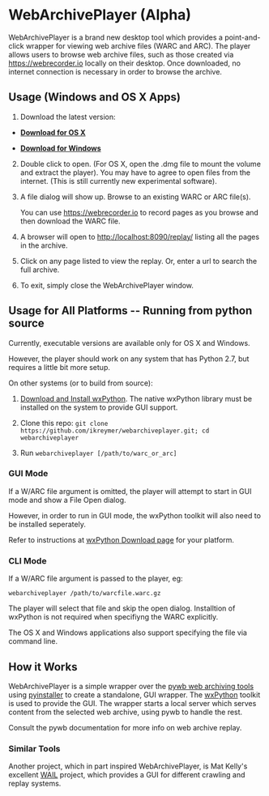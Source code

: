 # WebArchivePlayer (Alpha)

WebArchivePlayer is a brand new desktop tool which provides a point-and-click wrapper for viewing web archive files (WARC and ARC).
The player allows users to browse web archive files, such as those created via https://webrecorder.io locally on their desktop.
Once downloaded, no internet connection is necessary in order to browse the archive.

## Usage (Windows and OS X Apps)

1. Download the latest version:

* **[Download for OS X](https://github.com/ikreymer/webarchiveplayer/raw/master/app/osx/webarchiveplayer.dmg)**

* **[Download for Windows](https://github.com/ikreymer/webarchiveplayer/raw/master/app/windows/webarchiveplayer.exe)**

2. Double click to open. (For OS X, open the .dmg file to mount the volume and extract the player). You may have to agree to open files from the internet. (This is still currently new experimental software).

3. A file dialog will show up. Browse to an existing WARC or ARC file(s).

   You can use https://webrecorder.io to record pages as you browse and then download the WARC file.

4. A browser will open to [http://localhost:8090/replay/](http://localhost:8090/replay/) listing all the pages in the archive.

5. Click on any page listed to view the replay. Or, enter a url to search the full archive.

6. To exit, simply close the WebArchivePlayer window.


## Usage for All Platforms -- Running from python source

Currently, executable versions are available only for OS X and Windows.

However, the player should work on any system that has Python 2.7, but requires a little bit more setup.

On other systems (or to build from source):

1. [Download and Install wxPython](http://www.wxpython.org/download.php). The native wxPython library must be installed on the system to provide GUI support.

2. Clone this repo: `git clone https://github.com/ikreymer/webarchiveplayer.git; cd webarchiveplayer`

3. Run `webarchiveplayer [/path/to/warc_or_arc]`


### GUI Mode

If a W/ARC file argument is omitted, the player will attempt to start in GUI mode and show a File Open dialog.

However, in order to run in GUI mode, the wxPython toolkit will also need to be installed seperately.

Refer to instructions at [wxPython Download page](http://wxpython.org/download.php) for your platform.

### CLI Mode

If a W/ARC file argument is passed to the player, eg:

`webarchiveplayer /path/to/warcfile.warc.gz`

The player will select that file and skip the open dialog. Installtion of wxPython is not required when specifiyng
the WARC explicitly.

The OS X and Windows applications also support specifying the file via command line.

## How it Works

WebArchivePlayer is a simple wrapper over the [pywb web archiving tools](https://github.com/ikreymer/pywb) using
[pyinstaller](http://www.pyinstaller.org/) to create a standalone, GUI wrapper. The [wxPython](http://wxpython.org/) toolkit is used to provide the GUI.
The wrapper starts a local server which serves content from the selected web archive, using pywb to handle the rest.

Consult the pywb documentation for more info on web archive replay.

### Similar Tools

Another project, which in part inspired WebArchivePlayer, is Mat Kelly's excellent [WAIL](http://matkelly.com/wail/) project, which provides a GUI for different crawling and replay systems.
